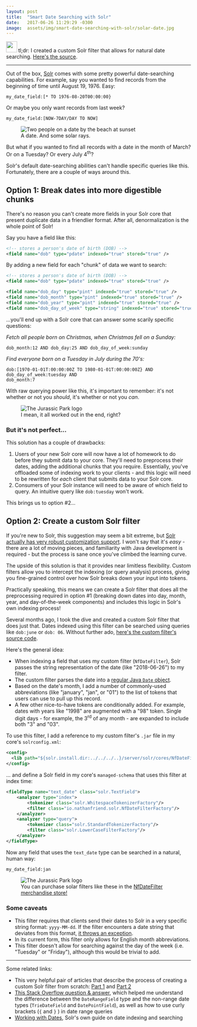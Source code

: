 ```yaml
---
layout: post
title:  "Smart Date Searching with Solr"
date:   2017-06-26 11:29:29 -0300
image:  assets/img/smart-date-searching-with-solr/solar-date.jpg
---
```


<img src="{{ 'assets/img/teal-deer.svg' | relative_url }}" style="height: 30px; margin-bottom: -10px; margin-right: 3px;" />tl;dr: I created a custom Solr filter that allows for natural date searching.  [Here's the source](https://github.com/nfriend/toolbox/tree/master/NfDateFilter).

<hr />

Out of the box, [Solr](http://lucene.apache.org/solr/) comes with some pretty powerful date-searching capabilities.  For example, say you wanted to find records from the beginning of time until August 19, 1976.  Easy:

```
my_date_field:[* TO 1976-08-20T00:00:00}
```

Or maybe you only want records from last week?

```
my_date_field:[NOW-7DAY/DAY TO NOW]
```

<figure>
    <img src="{{ 'assets/img/smart-date-searching-with-solr/solar-date.jpg' | relative_url }}" alt="Two people on a date by the beach at sunset" />
    <figcaption>A date. And some solar rays.</figcaption>
</figure>

But what if you wanted to find all records with a date in the month of March?  Or on a Tuesday?  Or every July 4<sup>th</sup>?

Solr's default date-searching abilities can't handle specific queries like this.  Fortunately, there are a couple of ways around this.

## Option 1: Break dates into more digestible chunks

There's no reason you can't create more fields in your Solr core that present duplicate data in a friendlier format.  After all, denormalization is the whole point of Solr!

Say you have a field like this:

```xml
<!-- stores a person's date of birth (DOB) -->
<field name="dob" type="pdate" indexed="true" stored="true" />
```

By adding a new field for each "chunk" of data we want to search:

```xml
<!-- stores a person's date of birth (DOB) -->
<field name="dob" type="pdate" indexed="true" stored="true" />

<field name="dob_day" type="pint" indexed="true" stored="true" />
<field name="dob_month" type="pint" indexed="true" stored="true" />
<field name="dob_year" type="pint" indexed="true" stored="true" />
<field name="dob_day_of_week" type="string" indexed="true" stored="true" />
```

...you'll end up with a Solr core that can answer some scarily specific questions:

_Fetch all people born on Christmas, when Christmas fell on a Sunday:_

```
dob_month:12 AND dob_day:25 AND dob_day_of_week:sunday
```

_Find everyone born on a Tuesday in July during the 70's:_
```
dob:[1970-01-01T:00:00:00Z TO 1980-01-01T:00:00:00Z} AND
dob_day_of_week:tuesday AND
dob_month:7
```

With raw querying power like this, it's important to remember: it's not whether or not you *should*, it's whether or not you *can*.

<figure>
    <img src="{{ 'assets/img/smart-date-searching-with-solr/jurassic-park.jpg' | relative_url }}" alt="The Jurassic Park logo" />
    <figcaption>I mean, it all worked out in the end, right?</figcaption>
</figure>

### But it's not perfect...

This solution has a couple of drawbacks:

1. Users of your new Solr core will now have a lot of homework to do before they submit data to your core.  They'll need to preprocess their dates, adding the additional chunks that you require.  Essentially, you've offloaded some of indexing work to your clients - and this logic will need to be rewritten for _each_ client that submits data to your Solr core.
2. Consumers of your Solr instance will need to be aware of which field to query.  An intuitive query like `dob:tuesday` won't work.

This brings us to option #2...

## Option 2: Create a custom Solr filter

If you're new to Solr, this suggestion may seem a bit extreme, but [Solr actually has very robust customization support](https://lucene.apache.org/solr/guide/6_6/solr-plugins.html).  I won't say that it's _easy_ - there are a lot of moving pieces, and familiarity with Java development is required - but the process is sane once you've climbed the learning curve.

The upside of this solution is that it provides near limitless flexibility.  Custom filters allow you to intercept the indexing (or query analysis) process, giving you fine-grained control over how Solr breaks down your input into tokens.

Practically speaking, this means we can create a Solr filter that does all the preprocessing required in option #1 (breaking down dates into day, month, year, and day-of-the-week components) and includes this logic in Solr's own indexing process!

Several months ago, I took the dive and created a custom Solr filter that does just that.  Dates indexed using this filter can be searched using queries like `dob:june` or `dob: 06`.  Without further ado, [here's the custom filter's source code](https://github.com/nfriend/toolbox/tree/master/NfDateFilter).

Here's the general idea:

- When indexing a field that uses my custom filter (`NfDateFilter`), Solr passes the string representation of the date (like "2018-06-26") to my filter.
- The custom filter parses the date into a [regular Java `Date` object](https://docs.oracle.com/javase/8/docs/api/java/util/Date.html).
- Based on the date's month, I add a number of commonly-used abbreviations (like "january", "jan", or "01") to the list of tokens that users can use to pull up this record.
- A few other nice-to-have tokens are conditionally added. For example, dates with years like "1998" are augmented with a "98" token.  Single digit days - for example, the 3<sup>rd</sup> of any month - are expanded to include both "3" and "03".

To use this filter, I add a reference to my custom filter's `.jar` file in my core's `solrconfig.xml`:

```xml
<config>
  <lib path="${solr.install.dir:../../../..}/server/solr/cores/NfDateFilter.jar" />
</config>
```

... and define a Solr field in my core's `managed-schema` that uses this filter at index time:

```xml
<fieldType name="text_date" class="solr.TextField">
    <analyzer type="index">
        <tokenizer class="solr.WhitespaceTokenizerFactory"/>
        <filter class="io.nathanfriend.solr.NfDateFilterFactory"/>
    </analyzer>
    <analyzer type="query">
        <tokenizer class="solr.StandardTokenizerFactory"/>
        <filter class="solr.LowerCaseFilterFactory"/>
    </analyzer>
</fieldType>
```

Now any field that uses the `text_date` type can be searched in a natural, human way:

```
my_date_field:jan
```

<figure>
    <img src="{{ 'assets/img/smart-date-searching-with-solr/solar-filters.jpg' | relative_url }}" alt="The Jurassic Park logo" />
    <figcaption>You can purchase solar filters like these in the <a href="https://amzn.to/2rsqAWq" style="cursor: pointer">NfDateFilter merchandise store!</a></figcaption>
</figure>

### Some caveats

- This filter requires that clients send their dates to Solr in a very specific string format: `yyyy-MM-dd`.  If the filter encounters a date string that deviates from this format, [it throws an exception](https://github.com/nfriend/toolbox/blob/master/NfDateFilter/NfDateFilter.java#L59).
- In its current form, this filter only allows for English month abbreviations.
- This filter doesn't allow for searching against the day of the week (i.e. "Tuesday" or "Friday"), although this would be trivial to add.

<hr />

Some related links:
- This very helpful pair of articles that describe the process of creating a custom Solr filter from scratch: [Part 1](https://solr.pl/en/2012/05/14/developing-your-own-solr-filter/) and [Part 2](https://solr.pl/en/2013/02/04/developing-your-own-solr-filter-part-2/)
- [This Stack Overflow question & answer](https://stackoverflow.com/a/40760407/1063392), which helped me understand the difference between the `DateRangeField` type and the non-range date types (`TrieDateField` and `DatePointField`), as well as how to use curly brackets (`{` and `}` ) in date range queries
- [Working with Dates](https://lucene.apache.org/solr/guide/6_6/working-with-dates.html), Solr's own guide on date indexing and searching